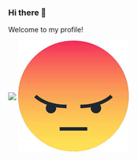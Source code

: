 ### Hi there 👋
Welcome to my profile!

<img align="center" height="auto" src=https://img.shields.io/badge/Tidak_ada_apa%C2%B2_disini-red/>

<img align="center" height="auto" src="https://github.com/Pokoke-01/Pokoke-01/blob/main/Angry.jpeg"/>


<!--
**Pokoke-01/Pokoke-01** is a ✨ _special_ ✨ repository because its `README.md` (this file) appears on your GitHub profile.

Here are some ideas to get you started:

- 🔭 I’m currently working on ...
- 🌱 I’m currently learning ...
- 👯 I’m looking to collaborate on ...
- 🤔 I’m looking for help with ...
- 💬 Ask me about ...
- 📫 How to reach me: ...
- 😄 Pronouns: ...
- ⚡ Fun fact: ...
-->
